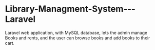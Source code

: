 # Library-Managment-System---Laravel
Laravel web application, with MySQL database, lets the admin manage Books and rents, and the user can browse books and add books to their cart.
